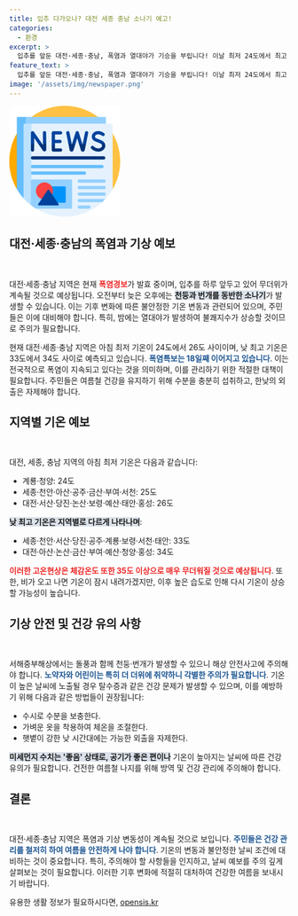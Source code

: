 ```yaml
---
title: 입추 다가오나? 대전 세종 충남 소나기 예고!
categories:
  - 환경
excerpt: >
  입추를 앞둔 대전·세종·충남, 폭염과 열대야가 기승을 부립니다! 이날 최저 24도에서 최고 34도까지 오르며 곳곳에 소나기도 예고되어 있습니다. 무더위 속 주의해야 할 안전정보를 확인하세요!
feature_text: >
  입추를 앞둔 대전·세종·충남, 폭염과 열대야가 기승을 부립니다! 이날 최저 24도에서 최고 34도까지 오르며 곳곳에 소나기도 예고되어 있습니다. 무더위 속 주의해야 할 안전정보를 확인하세요!
image: '/assets/img/newspaper.png'
---
```


<p><img src="/assets/img/newspaper.png" alt="kimp 속보" /></p>

<h2 data-ke-size="size26">대전·세종·충남의 폭염과 기상 예보</h2>

<p data-ke-size="size16">&nbsp;</p>

<p>대전·세종·충남 지역은 현재 <b><span style="color: #ee2323;">폭염경보</span></b>가 발효 중이며, 입추를 하루 앞두고 있어 무더위가 계속될 것으로 예상됩니다. 오전부터 늦은 오후에는 <b><span style="background-color: #21538527;">천둥과 번개를 동반한 소나기</span></b>가 발생할 수 있습니다. 이는 기후 변화에 따른 불안정한 기온 변동과 관련되어 있으며, 주민들은 이에 대비해야 합니다. 특히, 밤에는 열대야가 발생하여 불쾌지수가 상승할 것이므로 주의가 필요합니다. </p>

<p>현재 대전·세종·충남 지역은 아침 최저 기온이 24도에서 26도 사이이며, 낮 최고 기온은 33도에서 34도 사이로 예측되고 있습니다. <b><span style="color: #1a5490;">폭염특보는 18일째 이어지고 있습니다</span></b>. 이는 전국적으로 폭염이 지속되고 있다는 것을 의미하며, 이를 관리하기 위한 적절한 대책이 필요합니다. 주민들은 여름철 건강을 유지하기 위해 수분을 충분히 섭취하고, 한낮의 외출은 자제해야 합니다.</p>

<h2 data-ke-size="size26">지역별 기온 예보</h2>

<p data-ke-size="size16">&nbsp;</p>

<p>대전, 세종, 충남 지역의 아침 최저 기온은 다음과 같습니다:</p>

<ul>
    <li>계룡·청양: 24도</li>
    <li>세종·천안·아산·공주·금산·부여·서천: 25도</li>
    <li>대전·서산·당진·논산·보령·예산·태안·홍성: 26도</li>
</ul>

<p><b><span style="background-color: #21538527;">낮 최고 기온은 지역별로 다르게 나타나며</span></b>:</p>

<ul>
    <li>세종·천안·서산·당진·공주·계룡·보령·서천·태안: 33도</li>
    <li>대전·아산·논산·금산·부여·예산·청양·홍성: 34도</li>
</ul>

<p><b><span style="color: #ee2323;">이러한 고온현상은 체감온도 또한 35도 이상으로 매우 무더워질 것으로 예상됩니다</span></b>. 또한, 비가 오고 나면 기온이 잠시 내려가겠지만, 이후 높은 습도로 인해 다시 기온이 상승할 가능성이 높습니다.</p>

<h2 data-ke-size="size26">기상 안전 및 건강 유의 사항</h2>

<p data-ke-size="size16">&nbsp;</p>

<p>서해중부해상에서는 돌풍과 함께 천둥·번개가 발생할 수 있으니 해상 안전사고에 주의해야 합니다. <b><span style="color: #1a5490;">노약자와 어린이는 특히 더 더위에 취약하니 각별한 주의가 필요합니다</span></b>. 기온이 높은 날씨에 노출될 경우 탈수증과 같은 건강 문제가 발생할 수 있으며, 이를 예방하기 위해 다음과 같은 방법들이 권장됩니다:</p>

<ul>
    <li>수시로 수분을 보충한다.</li>
    <li>가벼운 옷을 착용하여 체온을 조절한다.</li>
    <li>햇볕이 강한 낮 시간대에는 가능한 외출을 자제한다.</li>
</ul>

<p><b><span style="background-color: #21538527;">미세먼지 수치는 '좋음' 상태로, 공기가 좋은 편이나</span></b> 기온이 높아지는 날씨에 따른 건강 유의가 필요합니다. 건전한 여름철 나지를 위해 방역 및 건강 관리에 주의해야 합니다.</p>

<h2 data-ke-size="size26">결론</h2>

<p data-ke-size="size16">&nbsp;</p>

<p>대전·세종·충남 지역은 폭염과 기상 변동성이 계속될 것으로 보입니다. <b><span style="color: #1a5490;">주민들은 건강 관리를 철저히 하여 여름을 안전하게 나야 합니다</span></b>. 기온의 변동과 불안정한 날씨 조건에 대비하는 것이 중요합니다. 특히, 주의해야 할 사항들을 인지하고, 날씨 예보를 주의 깊게 살펴보는 것이 필요합니다. 이러한 기후 변화에 적절히 대처하여 건강한 여름을 보내시기 바랍니다.</p>
유용한 생활 정보가 필요하시다면, <a href="https://opensis.kr" rel="dofollow">opensis.kr</a>


